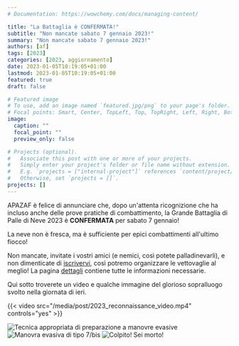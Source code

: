 ```yaml
---
# Documentation: https://wowchemy.com/docs/managing-content/

title: "La Battaglia è CONFERMATA!"
subtitle: "Non mancate sabato 7 gennaio 2023!"
summary: "Non mancate sabato 7 gennaio 2023!"
authors: [af]
tags: [2023]
categories: [2023, aggiornamento]
date: 2023-01-05T10:19:05+01:00
lastmod: 2023-01-05T10:19:05+01:00
featured: true
draft: false

# Featured image
# To use, add an image named `featured.jpg/png` to your page's folder.
# Focal points: Smart, Center, TopLeft, Top, TopRight, Left, Right, BottomLeft, Bottom, BottomRight.
image:
  caption: ""
  focal_point: ""
  preview_only: false

# Projects (optional).
#   Associate this post with one or more of your projects.
#   Simply enter your project's folder or file name without extension.
#   E.g. `projects = ["internal-project"]` references `content/project/deep-learning/index.md`.
#   Otherwise, set `projects = []`.
projects: []
---
```


APAZAF è felice di annunciare che, dopo un'attenta ricognizione che ha incluso anche delle prove pratiche di combattimento,
la Grande Battaglia di Palle di Neve 2023 è **CONFERMATA** per sabato 7 gennaio!

La neve non è fresca, ma è sufficiente per epici combattimenti all'ultimo fiocco!

Non mancate, invitate i vostri amici (e nemici, così potete palladinevarli), e non dimenticate di [iscrivervi](/it/register), così potremo organizzare le vettovaglie al meglio!
La pagina [dettagli](/it/details) contiene tutte le informazioni necessarie.

Qui sotto troverete un video e qualche immagine del glorioso sopralluogo svolto nella giornata di ieri.

{{< video src="/media/post/2023_reconnaissance_video.mp4" controls="yes" >}}

![Tecnica appropriata di preparazione a manovre evasive](/media/post/2023_reconnaissance_1.jpg)
![Manovra evasiva di tipo 7/bis](/media/post/2023_reconnaissance_2.jpg)
![Colpito! Sei morto!](/media/post/2023_reconnaissance_3.jpg)
